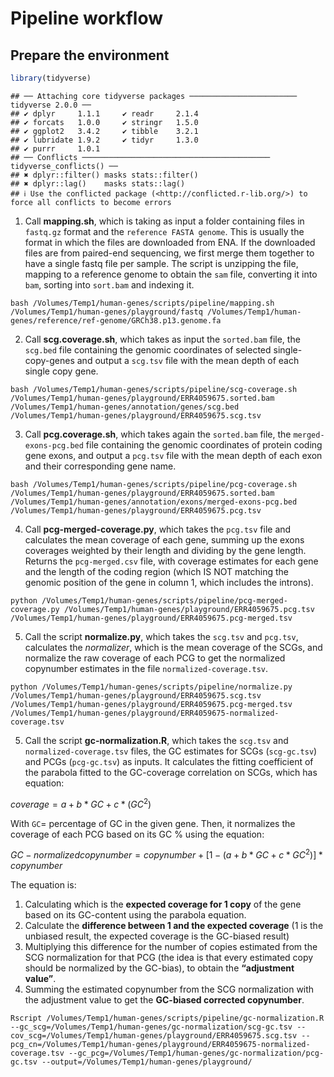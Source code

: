 Pipeline workflow
================

## Prepare the environment

``` r
library(tidyverse)
```

    ## ── Attaching core tidyverse packages ──────────────────────── tidyverse 2.0.0 ──
    ## ✔ dplyr     1.1.1     ✔ readr     2.1.4
    ## ✔ forcats   1.0.0     ✔ stringr   1.5.0
    ## ✔ ggplot2   3.4.2     ✔ tibble    3.2.1
    ## ✔ lubridate 1.9.2     ✔ tidyr     1.3.0
    ## ✔ purrr     1.0.1     
    ## ── Conflicts ────────────────────────────────────────── tidyverse_conflicts() ──
    ## ✖ dplyr::filter() masks stats::filter()
    ## ✖ dplyr::lag()    masks stats::lag()
    ## ℹ Use the conflicted package (<http://conflicted.r-lib.org/>) to force all conflicts to become errors

1.  Call **mapping.sh**, which is taking as input a folder containing
    files in `fastq.gz` format and the `reference FASTA genome`. This is
    usually the format in which the files are downloaded from ENA. If
    the downloaded files are from paired-end sequencing, we first merge
    them together to have a single fastq file per sample. The script is
    unzipping the file, mapping to a reference genome to obtain the
    `sam` file, converting it into `bam`, sorting into `sort.bam` and
    indexing it.

<!-- -->

    bash /Volumes/Temp1/human-genes/scripts/pipeline/mapping.sh /Volumes/Temp1/human-genes/playground/fastq /Volumes/Temp1/human-genes/reference/ref-genome/GRCh38.p13.genome.fa

2.  Call **scg.coverage.sh**, which takes as input the `sorted.bam`
    file, the `scg.bed` file containing the genomic coordinates of
    selected single-copy-genes and output a `scg.tsv` file with the mean
    depth of each single copy gene.

<!-- -->

    bash /Volumes/Temp1/human-genes/scripts/pipeline/scg-coverage.sh /Volumes/Temp1/human-genes/playground/ERR4059675.sorted.bam /Volumes/Temp1/human-genes/annotation/genes/scg.bed /Volumes/Temp1/human-genes/playground/ERR4059675.scg.tsv

3.  Call **pcg.coverage.sh**, which takes again the `sorted.bam` file,
    the `merged-exons-pcg.bed` file containing the genomic coordinates
    of protein coding gene exons, and output a `pcg.tsv` file with the
    mean depth of each exon and their corresponding gene name.

<!-- -->

    bash /Volumes/Temp1/human-genes/scripts/pipeline/pcg-coverage.sh /Volumes/Temp1/human-genes/playground/ERR4059675.sorted.bam /Volumes/Temp1/human-genes/annotation/exons/merged-exons-pcg.bed /Volumes/Temp1/human-genes/playground/ERR4059675.pcg.tsv

4.  Call **pcg-merged-coverage.py**, which takes the `pcg.tsv` file and
    calculates the mean coverage of each gene, summing up the exons
    coverages weighted by their length and dividing by the gene length.
    Returns the `pcg-merged.csv` file, with coverage estimates for each
    gene and the length of the coding region (which IS NOT matching the
    genomic position of the gene in column 1, which includes the
    introns).

<!-- -->

    python /Volumes/Temp1/human-genes/scripts/pipeline/pcg-merged-coverage.py /Volumes/Temp1/human-genes/playground/ERR4059675.pcg.tsv /Volumes/Temp1/human-genes/playground/ERR4059675.pcg-merged.tsv

5.  Call the script **normalize.py**, which takes the `scg.tsv` and
    `pcg.tsv`, calculates the *normalizer*, which is the mean coverage
    of the SCGs, and normalize the raw coverage of each PCG to get the
    normalized copynumber estimates in the file
    `normalized-coverage.tsv`.

<!-- -->

    python /Volumes/Temp1/human-genes/scripts/pipeline/normalize.py /Volumes/Temp1/human-genes/playground/ERR4059675.scg.tsv /Volumes/Temp1/human-genes/playground/ERR4059675.pcg-merged.tsv /Volumes/Temp1/human-genes/playground/ERR4059675-normalized-coverage.tsv

5.  Call the script **gc-normalization.R**, which takes the `scg.tsv`
    and `normalized-coverage.tsv` files, the GC estimates for SCGs
    (`scg-gc.tsv`) and PCGs (`pcg-gc.tsv`) as inputs. It calculates the
    fitting coefficient of the parabola fitted to the GC-coverage
    correlation on SCGs, which has equation:

$coverage = a + b*GC + c*(GC^2)$

With `GC`= percentage of GC in the given gene. Then, it normalizes the
coverage of each PCG based on its GC % using the equation:

$GC-normalized copynumber = copynumber + {[1-(a + b*GC + c*GC^2)]*copynumber}$

The equation is:

1.  Calculating which is the **expected coverage for 1 copy** of the
    gene based on its GC-content using the parabola equation.
2.  Calculate the **difference between 1 and the expected coverage** (1
    is the unbiased result, the expected coverage is the GC-biased
    result)
3.  Multiplying this difference for the number of copies estimated from
    the SCG normalization for that PCG (the idea is that every estimated
    copy should be normalized by the GC-bias), to obtain the
    **“adjustment value”**.
4.  Summing the estimated copynumber from the SCG normalization with the
    adjustment value to get the **GC-biased corrected copynumber**.

<!-- -->

    Rscript /Volumes/Temp1/human-genes/scripts/pipeline/gc-normalization.R --gc_scg=/Volumes/Temp1/human-genes/gc-normalization/scg-gc.tsv --cov_scg=/Volumes/Temp1/human-genes/playground/ERR4059675.scg.tsv --pcg_cn=/Volumes/Temp1/human-genes/playground/ERR4059675-normalized-coverage.tsv --gc_pcg=/Volumes/Temp1/human-genes/gc-normalization/pcg-gc.tsv --output=/Volumes/Temp1/human-genes/playground/

